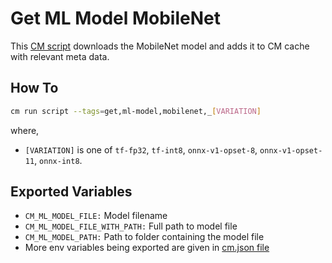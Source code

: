 # Get ML Model MobileNet
This [CM script](https://github.com/mlcommons/ck/blob/master/cm/docs/specs/script.md) downloads the MobileNet model and adds it to CM cache with relevant meta data.

## How To
```bash
cm run script --tags=get,ml-model,mobilenet,_[VARIATION]
```
where,
* `[VARIATION]` is one of  `tf-fp32`, `tf-int8`, `onnx-v1-opset-8`, `onnx-v1-opset-11`, `onnx-int8`.

## Exported Variables
* `CM_ML_MODEL_FILE:` Model filename
* `CM_ML_MODEL_FILE_WITH_PATH:` Full path to model file
* `CM_ML_MODEL_PATH:` Path to folder containing the model file
* More env variables being exported are given in [cm.json file](_cm.json)
